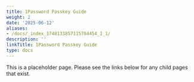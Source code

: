 ```yaml
---
title: 1Password Passkey Guide
weight: 2
date: '2025-06-12'
aliases:
- /docs/_index_1748133857115704454_1_1/
description: ''
linkTitle: 1Password Passkey Guide
type: docs
---
```


This is a placeholder page. Please see the links below for any child pages that exist.

